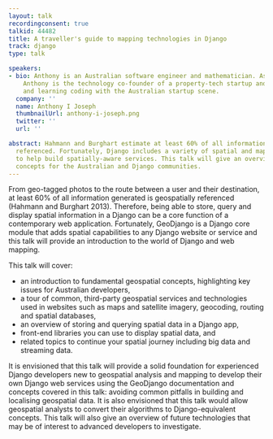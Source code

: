 ```yaml
---
layout: talk
recordingconsent: true
talkid: 44482
title: A traveller's guide to mapping technologies in Django
track: django
type: talk

speakers:
- bio: Anthony is an Australian software engineer and mathematician. As an MBT graduate,
    Anthony is the technology co-founder of a property-tech startup and enjoys teaching
    and learning coding with the Australian startup scene.
  company: ''
  name: Anthony I Joseph
  thumbnailUrl: anthony-i-joseph.png
  twitter: ''
  url: ''

abstract: Hahmann and Burghart estimate at least 60% of all information is geospatially
  referenced. Fortunately, Django includes a variety of spatial and mapping tools
  to help build spatially-aware services. This talk will give an overview of geospatial
  concepts for the Australian and Django communities.
---
```

From geo-tagged photos to the route between a user and their destination, at least 60% of all information generated is geospatially referenced (Hahmann and Burghart 2013). Therefore, being able to store, query and display spatial information in a Django can be a core function of a contemporary web application. Fortunately, GeoDjango is a Django core module that adds spatial capabilities to any Django website or service and this talk will provide an introduction to the world of Django and web mapping.

This talk will cover:
- an introduction to fundamental geospatial concepts, highlighting key issues for Australian developers,
- a tour of common, third-party geospatial services and technologies used in websites such as maps and satellite imagery, geocoding, routing and spatial databases,
- an overview of storing and querying spatial data in a Django app,
- front-end libraries you can use to display spatial data, and
- related topics to continue your spatial journey including big data and streaming data.

It is envisioned that this talk will provide a solid foundation for experienced Django developers new to geospatial analysis and mapping to develop their own Django web services using the GeoDjango documentation and concepts covered in this talk: avoiding common pitfalls in building and localising geospatial data. It is also envisioned that this talk would allow geospatial analysts to convert their algorithms to Django-equivalent concepts. This talk will also give an overview of future technologies that may be of interest to advanced developers to investigate.

